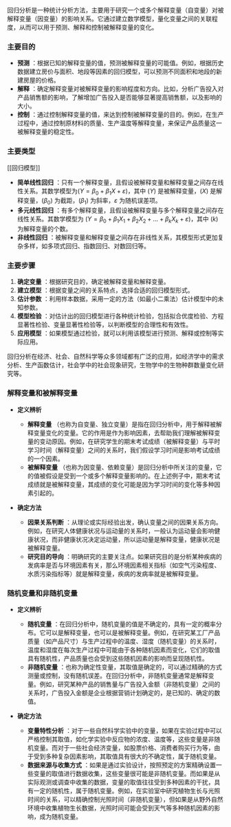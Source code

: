 回归分析是一种统计分析方法，主要用于研究一个或多个解释变量（自变量）对被解释变量（因变量）的影响关系。它通过建立数学模型，量化变量之间的关联程度，从而可以用于预测、解释和控制被解释变量的变化。

### 主要目的

  * **预测** ：根据已知的解释变量的值，预测被解释变量的可能值。例如，根据历史数据建立房价与面积、地段等因素的回归模型，可以预测不同面积和地段的新建房屋的价格。
  * **解释** ：确定解释变量对被解释变量的影响程度和方向。比如，分析广告投入对产品销售额的影响，了解增加广告投入是否能够显著提高销售额，以及影响的大小。
  * **控制** ：通过控制解释变量的值，来达到控制被解释变量的目的。例如，在生产过程中，通过控制原材料的质量、生产温度等解释变量，来保证产品质量这一被解释变量的稳定性。

### 主要类型
[[回归模型]]
  * **简单线性回归** ：只有一个解释变量，且假设被解释变量和解释变量之间存在线性关系。其数学模型为$(Y = β_0 + β_1 X + ε)$，其中 $(Y)$ 是被解释变量，$(X)$ 是解释变量，$(β_0)$ 为截距，$(β_1)$ 为斜率，$ε$ 为随机误差项。
  * **多元线性回归** ：有多个解释变量，且假设被解释变量与多个解释变量之间存在线性关系。其数学模型为 $(Y = β_0 + β_1 X_1 + β_2 X_2 +…+ β_k X_k + ε)$，其中 $(k)$ 为解释变量的个数。
  * **非线性回归** ：被解释变量和解释变量之间存在非线性关系，其模型形式更加复杂多样，如多项式回归、指数回归、对数回归等。

### 主要步骤

  1. **确定变量** ：根据研究目的，确定被解释变量和解释变量。
  2. **建立模型** ：根据变量之间的关系特点，选择合适的回归模型形式。
  3. **估计参数** ：利用样本数据，采用一定的方法（如最小二乘法）估计模型中的未知参数。
  4. **模型检验** ：对估计出的回归模型进行各种统计检验，包括拟合优度检验、方程显著性检验、变量显著性检验等，以判断模型的合理性和有效性。
  5. **应用模型** ：如果模型通过检验，就可以利用该模型进行预测、解释或控制等实际应用。

回归分析在经济、社会、自然科学等众多领域都有广泛的应用，如经济学中的需求分析、生产函数估计，社会学中的社会现象研究，生物学中的生物种群数量变化研究等。

### **解释变量和被解释变量**
 * **定义辨析**
   * **解释变量** （也称为自变量、独立变量）是指在回归分析中，用于解释被解释变量变化的变量。它的作用是作为影响因素，去帮助我们理解被解释变量的变动原因。例如，在研究学生的期末考试成绩（被解释变量）与平时学习时间（解释变量）之间的关系时，我们假设学习时间是影响考试成绩的一个因素。
   * **被解释变量** （也称为因变量、依赖变量）是回归分析中所关注的变量，它的值被假设是受到一个或多个解释变量影响的。在上述例子中，期末考试成绩就是被解释变量，其成绩的变化可能是因为学习时间的变化等多种因素引起的。

 * **确定方法**
   * **因果关系判断** ：从理论或实际经验出发，确认变量之间的因果关系方向。例如，在研究人体健康状况与运动量的关系时，一般认为运动量会影响健康状况，而非健康状况决定运动量，所以运动量是解释变量，健康状况是被解释变量。
   * **研究目的导向** ：明确研究的主要关注点。如果研究目的是分析某种疾病的发病率是否与环境因素有关，那么环境因素相关指标（如空气污染程度、水质污染指标等）就是解释变量，疾病的发病率就是被解释变量。


### **随机变量和非随机变量**
 * **定义辨析**
   * **随机变量** ：在回归分析中，随机变量的值是不确定的，具有一定的概率分布。它可以是解释变量，也可以是被解释变量。例如，在研究某工厂产品质量（如产品尺寸）与生产过程中的温度、湿度（随机变量）的关系时，温度和湿度在每次生产过程中可能由于各种随机因素而变化，它们的取值具有随机性，产品质量也会受到这些随机因素的影响而呈现随机性。
   * **非随机变量** ：也称为确定性变量，其取值是确定的，可以通过精确的方式测量或控制，没有随机误差。在回归分析中，非随机变量通常是解释变量。例如，研究某种产品的销售量与广告投入金额（非随机变量）之间的关系时，广告投入金额是企业根据营销计划确定的，是已知的、确定的数值。

 * **确定方法**
   * **变量特性分析** ：对于一些自然科学实验中的变量，如果在实验过程中可以严格控制其取值，如化学实验中反应物的浓度、温度等，这些变量是非随机变量。而对于一些社会经济变量，如股票价格、消费者购买行为等，由于受到多种复杂因素影响，其取值具有很大的不确定性，属于随机变量。
   * **数据来源与收集方式** ：如果是通过实验设计，按照预定的方案精确设置一些变量的取值进行数据收集，这些变量很可能是非随机变量。而如果是从实际观测或调查中收集的数据，变量的取值往往受到多种因素的干扰，具有一定的随机性，属于随机变量。例如，在实验室中研究植物生长与光照时间的关系，可以精确控制光照时间（非随机变量），但如果是从野外自然环境中收集植物生长数据，光照时间可能会受到天气等多种随机因素的影响，成为随机变量。
